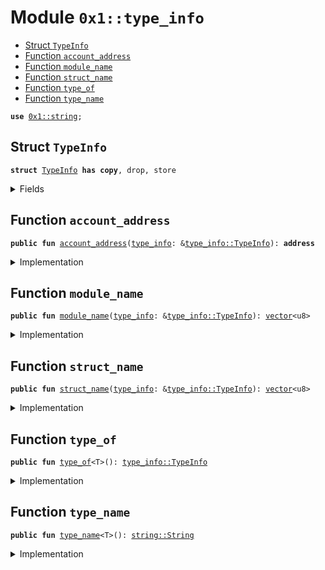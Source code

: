 
<a id="0x1_type_info"></a>

# Module `0x1::type_info`



-  [Struct `TypeInfo`](#0x1_type_info_TypeInfo)
-  [Function `account_address`](#0x1_type_info_account_address)
-  [Function `module_name`](#0x1_type_info_module_name)
-  [Function `struct_name`](#0x1_type_info_struct_name)
-  [Function `type_of`](#0x1_type_info_type_of)
-  [Function `type_name`](#0x1_type_info_type_name)


<pre><code><b>use</b> <a href="../../move_nursery/../move_stdlib/doc/string.md#0x1_string">0x1::string</a>;
</code></pre>



<a id="0x1_type_info_TypeInfo"></a>

## Struct `TypeInfo`



<pre><code><b>struct</b> <a href="type_info.md#0x1_type_info_TypeInfo">TypeInfo</a> <b>has</b> <b>copy</b>, drop, store
</code></pre>



<details>
<summary>Fields</summary>


<dl>
<dt>
<code>account_address: <b>address</b></code>
</dt>
<dd>

</dd>
<dt>
<code>module_name: <a href="../../move_nursery/../move_stdlib/doc/vector.md#0x1_vector">vector</a>&lt;u8&gt;</code>
</dt>
<dd>

</dd>
<dt>
<code>struct_name: <a href="../../move_nursery/../move_stdlib/doc/vector.md#0x1_vector">vector</a>&lt;u8&gt;</code>
</dt>
<dd>

</dd>
</dl>


</details>

<a id="0x1_type_info_account_address"></a>

## Function `account_address`



<pre><code><b>public</b> <b>fun</b> <a href="type_info.md#0x1_type_info_account_address">account_address</a>(<a href="type_info.md#0x1_type_info">type_info</a>: &<a href="type_info.md#0x1_type_info_TypeInfo">type_info::TypeInfo</a>): <b>address</b>
</code></pre>



<details>
<summary>Implementation</summary>


<pre><code><b>public</b> <b>fun</b> <a href="type_info.md#0x1_type_info_account_address">account_address</a>(<a href="type_info.md#0x1_type_info">type_info</a>: &<a href="type_info.md#0x1_type_info_TypeInfo">TypeInfo</a>): <b>address</b> {
    <a href="type_info.md#0x1_type_info">type_info</a>.account_address
}
</code></pre>



</details>

<a id="0x1_type_info_module_name"></a>

## Function `module_name`



<pre><code><b>public</b> <b>fun</b> <a href="type_info.md#0x1_type_info_module_name">module_name</a>(<a href="type_info.md#0x1_type_info">type_info</a>: &<a href="type_info.md#0x1_type_info_TypeInfo">type_info::TypeInfo</a>): <a href="../../move_nursery/../move_stdlib/doc/vector.md#0x1_vector">vector</a>&lt;u8&gt;
</code></pre>



<details>
<summary>Implementation</summary>


<pre><code><b>public</b> <b>fun</b> <a href="type_info.md#0x1_type_info_module_name">module_name</a>(<a href="type_info.md#0x1_type_info">type_info</a>: &<a href="type_info.md#0x1_type_info_TypeInfo">TypeInfo</a>): <a href="../../move_nursery/../move_stdlib/doc/vector.md#0x1_vector">vector</a>&lt;u8&gt; {
    <a href="type_info.md#0x1_type_info">type_info</a>.module_name
}
</code></pre>



</details>

<a id="0x1_type_info_struct_name"></a>

## Function `struct_name`



<pre><code><b>public</b> <b>fun</b> <a href="type_info.md#0x1_type_info_struct_name">struct_name</a>(<a href="type_info.md#0x1_type_info">type_info</a>: &<a href="type_info.md#0x1_type_info_TypeInfo">type_info::TypeInfo</a>): <a href="../../move_nursery/../move_stdlib/doc/vector.md#0x1_vector">vector</a>&lt;u8&gt;
</code></pre>



<details>
<summary>Implementation</summary>


<pre><code><b>public</b> <b>fun</b> <a href="type_info.md#0x1_type_info_struct_name">struct_name</a>(<a href="type_info.md#0x1_type_info">type_info</a>: &<a href="type_info.md#0x1_type_info_TypeInfo">TypeInfo</a>): <a href="../../move_nursery/../move_stdlib/doc/vector.md#0x1_vector">vector</a>&lt;u8&gt; {
    <a href="type_info.md#0x1_type_info">type_info</a>.struct_name
}
</code></pre>



</details>

<a id="0x1_type_info_type_of"></a>

## Function `type_of`



<pre><code><b>public</b> <b>fun</b> <a href="type_info.md#0x1_type_info_type_of">type_of</a>&lt;T&gt;(): <a href="type_info.md#0x1_type_info_TypeInfo">type_info::TypeInfo</a>
</code></pre>



<details>
<summary>Implementation</summary>


<pre><code><b>public</b> <b>native</b> <b>fun</b> <a href="type_info.md#0x1_type_info_type_of">type_of</a>&lt;T&gt;(): <a href="type_info.md#0x1_type_info_TypeInfo">TypeInfo</a>;
</code></pre>



</details>

<a id="0x1_type_info_type_name"></a>

## Function `type_name`



<pre><code><b>public</b> <b>fun</b> <a href="type_info.md#0x1_type_info_type_name">type_name</a>&lt;T&gt;(): <a href="../../move_nursery/../move_stdlib/doc/string.md#0x1_string_String">string::String</a>
</code></pre>



<details>
<summary>Implementation</summary>


<pre><code><b>public</b> <b>native</b> <b>fun</b> <a href="type_info.md#0x1_type_info_type_name">type_name</a>&lt;T&gt;(): <a href="../../move_nursery/../move_stdlib/doc/string.md#0x1_string_String">string::String</a>;
</code></pre>



</details>
